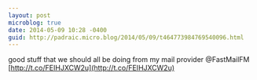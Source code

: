 ```yaml
---
layout: post
microblog: true
date: 2014-05-09 10:28 -0400
guid: http://padraic.micro.blog/2014/05/09/t464773984769540096.html
---
```

good stuff that we should all be doing from my mail provider @FastMailFM [http://t.co/FEIHJXCW2u](http://t.co/FEIHJXCW2u)

